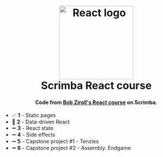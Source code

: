 <h1 align="center">
  <br>
  <img src="https://upload.wikimedia.org/wikipedia/commons/3/30/React_Logo_SVG.svg" alt="React logo" width="200">
  <br>
  Scrimba React course
  <br>
</h1>

<h4 align="center">Code from <a href="https://scrimba.com/learn-react-c0e">Bob Ziroll's React course</a> on Scrimba.</h4>

- ✅ **1** - Static pages
- 🔄 **2** - Data-driven React
- ➖ **3** - React state
- ➖ **4** - Side effects
- ➖ **5** - Capstone project #1 - Tenzies
- ➖ **6** - Capstone project #2 - Assembly: Endgame

